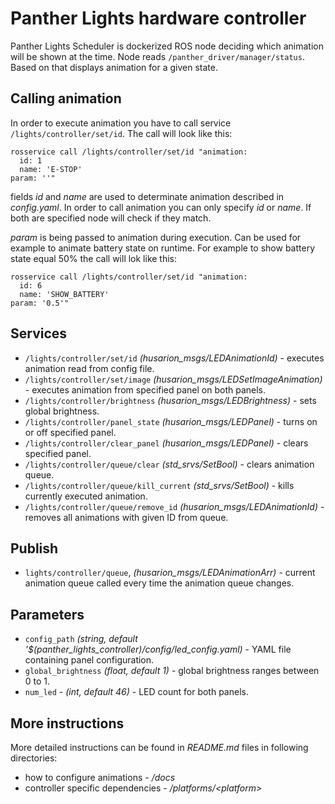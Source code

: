 # Panther Lights hardware controller

Panther Lights Scheduler is dockerized ROS node deciding which animation will be shown at the time. Node reads `/panther_driver/manager/status`. Based on that displays animation for a given state. 

## Calling animation
In order to execute animation you have to call service `/lights/controller/set/id`. The call will look like this:
```
rosservice call /lights/controller/set/id "animation:
  id: 1
  name: 'E-STOP'
param: ''"
```


fields *id* and *name* are used to determinate animation described in *config.yaml*. In order to call animation you can only specify *id* or *name*. If both are specified node will check if they match.

*param* is being passed to animation during execution. Can be used for example to animate battery state on runtime. For example to show battery state equal 50% the call will lok like this:
```
rosservice call /lights/controller/set/id "animation:
  id: 6
  name: 'SHOW_BATTERY'
param: '0.5'"
```


## Services
- `/lights/controller/set/id` *(husarion_msgs/LEDAnimationId)* - executes animation read from config file.
- `/lights/controller/set/image` *(husarion_msgs/LEDSetImageAnimation)* - executes animation from specified panel on both panels.
- `/lights/controller/brightness` *(husarion_msgs/LEDBrightness)* - sets global brightness.
- `/lights/controller/panel_state` *(husarion_msgs/LEDPanel)* - turns on or off specified panel.
- `/lights/controller/clear_panel` *(husarion_msgs/LEDPanel)* - clears specified panel.
- `/lights/controller/queue/clear` *(std_srvs/SetBool)* - clears animation queue.
- `/lights/controller/queue/kill_current` *(std_srvs/SetBool)* - kills currently executed animation.
- `/lights/controller/queue/remove_id` *(husarion_msgs/LEDAnimationId)* - removes all animations with given ID from queue.


## Publish
- `lights/controller/queue`, *(husarion_msgs/LEDAnimationArr)* - current animation queue called every time the animation queue changes.


## Parameters
- `config_path` *(string, default '$(panther_lights_controller)/config/led_config.yaml)* - YAML file containing panel configuration.
- `global_brightness` *(float, default 1)* - global brightness ranges between 0 to 1.
- `num_led` - *(int, default 46)* - LED count for both panels.


## More instructions
More detailed instructions can be found in *README<span>.</span>md* files in following directories:
- how to configure animations - */docs*
- controller specific dependencies - */platforms/\<platform\>*

